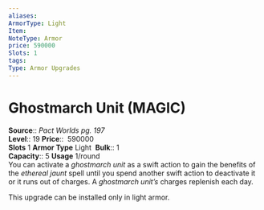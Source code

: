 ```yaml
---
aliases: 
ArmorType: Light
Item:
NoteType: Armor
price: 590000
Slots: 1
tags: 
Type: Armor Upgrades
---
```


# Ghostmarch Unit (MAGIC)

**Source**:: _Pact Worlds pg. 197_  
**Level**:: 19
**Price**::  590000  
**Slots** 1 **Armor Type** Light 
**Bulk**:: 1  
**Capacity**:: 5 **Usage** 1/round  
You can activate a _ghostmarch unit_ as a swift action to gain the benefits of the _ethereal jaunt_ spell until you spend another swift action to deactivate it or it runs out of charges. A _ghostmarch unit’s_ charges replenish each day.  
  
This upgrade can be installed only in light armor.
